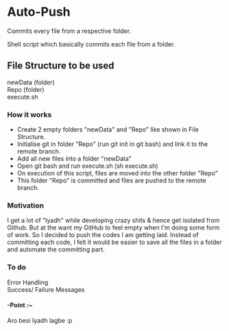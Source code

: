 # Auto-Push
Commits every file from a respective folder.

Shell script which basically commits each file from a folder. 

## File Structure to be used
newData (folder)  
Repo (folder)  
execute.sh  

### How it works
- Create 2 empty folders "newData" and "Repo" like shown in File Structure.    
- Initialise git in folder "Repo" (run git init in git bash) and link it to the remote branch.
- Add all new files into a folder "newData"  
- Open git bash and run execute.sh (sh execute.sh)
- On execution of this script, files are moved into the other folder "Repo"     
- This folder "Repo" is committed and files are pushed to the remote branch.  

### Motivation
I get a lot of "lyadh" while developing crazy shits & hence get isolated from Github. But at the want my GitHub to feel empty when I'm doing some form of work. So I decided to push the codes I am getting laid. Instead of committing each code, I felt it would be easier to save all the files in a folder and automate the  committing part.

### To do
Error Handling  
Success/ Failure Messages  

#### -Point :~
Aro besi lyadh lagbe :p 
